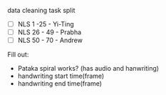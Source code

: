 data cleaning task split
- [ ] NLS 1 -25 - Yi-Ting 
- [ ] NLS 26 - 49 - Prabha
- [ ] NLS 50 - 70 - Andrew

Fill out:
- Pataka spiral works? (has audio and hanwriting)
- handwriting start time(frame)
- handwriting end time(frame)